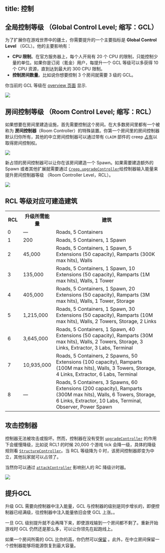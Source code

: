 title: 控制
---

## 全局控制等级 （Global Control Level; 缩写：GCL）

为了扩展你在游戏世界中的疆土，你需要提升的一个主要指标是 **Global Control Level** （GCL）。他的主要影响有：

* **CPU 限制**。在官方服务器上，每个人开局有 20 个 CPU 的限制，只能控制少量的单位。如果你是订阅（氪金）用户，每提升一个 GCL 等级可以多获得 10 个 CPU 资源，直到达到最大的 300 CPU 限制。
* **控制房间数量**。比如说你想要控制 3 个房间就需要 3 级的 GCL。



你当前的 GCL 等级在 [overview 页面](https://screeps.com/a/#!/overview) 显示.

![](img/gcl-cpu.png)

## 房间控制等级 （Room Control Level; 缩写：RCL）

如果想要在房间里建造设施，首先需要控制这个房间。在大多数房间里都有一个被称为 **房间控制器**（Room Controller）的特殊装置。你第一个房间里的房间控制器默认归你所有，其他的中立房间控制器可以通过带有 `CLAIM` 部件的 creep [占有](/api/#Creep.claimController)以取得房间控制权。

![](img/c1.png)

新占领的房间控制器可以让你在该房间建造一个 Spawn。如果需要建造额外的 Spawn 或者其他扩展就需要通过 [`Creep.upgradeController`](/api/#Creep.upgradeController)给控制器输入能量来提升房间控制器等级 （Room Controller Level，RCL）。

![](img/c2.png)

## RCL 等级对应可建造建筑

<table>
<tbody>
<tr>
<th style="width: 10%;">RCL</th>
<th style="width: 15%;">升级所需能量</th>
<th>建筑</th>
</tr>
<tr>
<td>0</td>
<td>—</td>
<td>Roads, 5 Containers</td>
</tr>
<tr>
<td>1</td>
<td>200</td>
<td>Roads, 5 Containers, 1 Spawn</td>
</tr>
<tr>
<td>2</td>
<td>45,000</td>
<td>Roads, 5 Containers, 1 Spawn, 5 Extensions (50 capacity), Ramparts (300K max hits), Walls</td>
</tr>
<tr>
<td>3</td>
<td>135,000</td>
<td>Roads, 5 Containers, 1 Spawn, 10 Extensions (50 capacity), Ramparts (1M max hits), Walls, 1 Tower</td>
</tr>
<tr>
<td>4</td>
<td>405,000</td>
<td>Roads, 5 Containers, 1 Spawn, 20 Extensions (50 capacity), Ramparts (3M max hits), Walls, 1 Tower, Storage</td>
</tr>
<tr>
<td>5</td>
<td>1,215,000</td>
<td>Roads, 5 Containers, 1 Spawn, 30 Extensions (50 capacity), Ramparts (10M max hits), Walls, 2 Towers, Storage, 2 Links</td>
</tr>
<tr>
<td>6</td>
<td>3,645,000</td>
<td>Roads, 5 Containers, 1 Spawn, 40 Extensions (50 capacity), Ramparts (30M max hits), Walls, 2 Towers, Storage, 3 Links, Extractor, 3 Labs, Terminal</td>
</tr>
<tr>
<td>7</td>
<td>10,935,000</td>
<td>Roads, 5 Containers, 2 Spawns, 50 Extensions (100 capacity), Ramparts (100M max hits), Walls, 3 Towers, Storage, 4 Links, Extractor, 6 Labs, Terminal</td>
</tr>
<tr>
<td>8</td>
<td>—</td>
<td>Roads, 5 Containers, 3 Spawns, 60 Extensions (200 capacity), Ramparts (300M max hits), Walls, 6 Towers, Storage, 6 Links, Extractor, 10 Labs, Terminal, Observer, Power Spawn</td>
</tr>
</tbody>
</table>

## 攻击控制器

控制器无法被攻击或毁坏。然而，控制器在没有受到 [`upgradeController`](/api/#Creep.upgradeController) 的作用下会缓慢降级，比如说 RCL1 的时候 20,000 个游戏 tick 会降一级，具体的降级规则看 [`StructureController`](/api/#StructureController)。当 RCL 等级降为 0 时，该房间控制器即变为中立，其他玩家就可以占领了。

当然你可以通过 [`attackController`](/api/#Creep.attackController) 影响别人的 RC 降级计时器。

![](/img/controllerDowngrade.png)

## 提升GCL

升级 GCL 需要向控制器中注入能量，GCL 与控制器的级别是同步增长的，即便控制器已经满级，往控制器中注入能量依旧会使 GCL 上涨。。

一旦 GCL 级别提升就不会再降下来，即使游戏输到一个房间都不剩了。重新开始游戏时 GCL 仍然还是那么多，可以让你领先在起跑线上。

如果一个房间所需的 GCL 比你的高，你仍然可以[保留](/api/#Creep.reserveController) 。此外，在中立房间保留一个控制器能够将能源恢复到最大容量。
